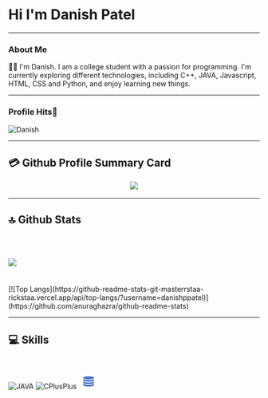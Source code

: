 <h1> Hi I'm Danish Patel</h1>
 
---
### About Me
 
 
:man_technologist: I'm Danish. I am a college student with a passion for programming. I'm currently exploring different technologies, including C++, JAVA, Javascript, HTML, CSS and Python, and enjoy learning new things.
 
 
---
### Profile Hits🔳
<p align="left"> <img src="https://komarev.com/ghpvc/?username=danishppatel&label=Profile%20views&color=0e75b6&style=flat" alt="Danish" /> </p>
 
---
 
## 💳 Github Profile Summary Card
<p align="center">
<img src="https://github-profile-summary-cards.vercel.app/api/cards/profile-details?username=priyansh203&theme=vue"/>
</p>
 
---
 
 
## 🔝 Github Stats
 
 
<br></br>
<div>
<img height="180em" src="https://github-readme-streak-stats.herokuapp.com/?user=danishppatel&theme=chartreuse-dark&hide_border=true" />
</div>
<br></br>
[![Top Langs](https://github-readme-stats-git-masterrstaa-rickstaa.vercel.app/api/top-langs/?username=danishppatel)](https://github.com/anuraghazra/github-readme-stats)
 
 
  
 
---
 
## 💻 Skills
<div style="display: inline_block"><br>
<p>
<img alt="JAVA" height="30" width="40" src="https://cdn.jsdelivr.net/gh/devicons/devicon/icons/java/java-original.svg">
<img alt="CPlusPlus" height="30" width="40" src="https://cdn.jsdelivr.net/gh/devicons/devicon/icons/cplusplus/cplusplus-original.svg">
<img alt="SQL" height="30" width="40" src="https://raw.githubusercontent.com/github/explore/80688e429a7d4ef2fca1e82350fe8e3517d3494d/topics/sql/sql.png">
</p>
</div>
